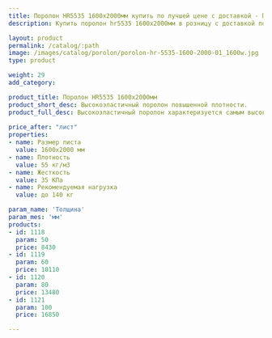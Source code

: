 ```yaml
---
title: Поролон HR5535 1600х2000мм купить по лучшей цене с доставкой - Поролоныч
description: Купить поролон hr5535 1600х2000мм в розницу с доставкой по Москве в интернет-магазине Поролоныча.

layout: product
permalink: /catalog/:path
image: /images/catalog/porolon/porolon-hr-5535-1600-2000-01_1600w.jpg
type: product

weight: 29
add_category: 

product_title: Поролон HR5535 1600х2000мм
product_short_desc: Высокоэластичный поролон повышенной плотности.
product_full_desc: Высокоэластичный поролон характеризуется самым высоким уровнем комфорта благодаря сочетанию низкой начальной жесткости с высоким значением несущей способности и отсутствием эффекта проваливания. Уникальный материал для изготовления качественной мебели для сидения и лежания.
        
price_after: "лист"
properties:
- name: Размер листа
  value: 1600х2000 мм
- name: Плотность
  value: 55 кг/м3
- name: Жесткость
  value: 35 КПа
- name: Рекомендуемая нагрузка
  value: до 140 кг

param_name: 'Толщина'
param_mes: 'мм'
products:
- id: 1118
  param: 50
  price: 8430
- id: 1119
  param: 60
  price: 10110
- id: 1120
  param: 80
  price: 13480
- id: 1121
  param: 100
  price: 16850

---
```


